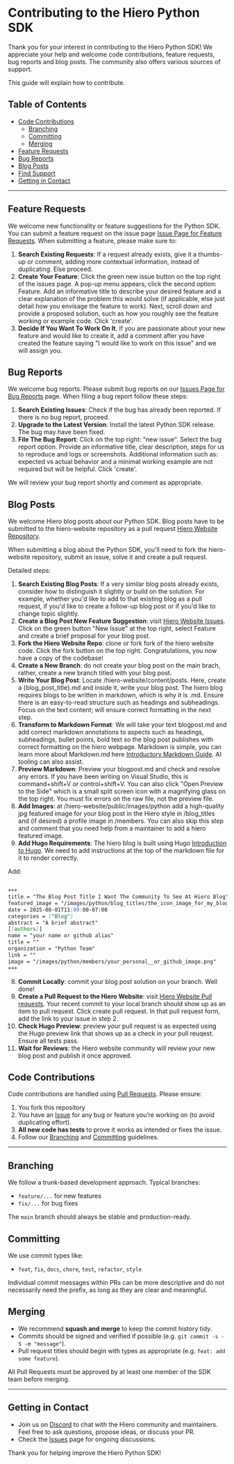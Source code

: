 # Contributing to the Hiero Python SDK

Thank you for your interest in contributing to the Hiero Python SDK! We appreciate your help and welcome code contributions, feature requests, bug reports and blog posts. The community also offers various sources of support.

This guide will explain how to contribute.

## Table of Contents

- [Code Contributions](#code-contributions)
    - [Branching](#branching)
    - [Committing](#committing)
    - [Merging](#merging)
- [Feature Requests](#feature-requests)
- [Bug Reports](#bug-reports)
- [Blog Posts](#blog-posts)
- [Find Support](#find-support)
- [Getting in Contact](#getting-in-contact)

---

## Feature Requests

We welcome new functionality or feature suggestions for the Python SDK. You can submit a feature request on the issue page [Issue Page for Feature Requests](https://github.com/hiero-ledger/hiero-sdk-python/issues). When submitting a feature, please make sure to:

1. **Search Existing Requests**: If a request already exists, give it a thumbs-up or comment, adding more contextual information, instead of duplicating. Else proceed.
2. **Create Your Feature**: Click the green new issue button on the top right of the issues page. A pop-up menu appears, click the second option: Feature. Add an informative title to describe your desired feature and a clear explanation of the problem this would solve (if applicable, else just detail how you envisage the feature to work). Next, scroll down and provide a proposed solution, such as how you roughly see the feature working or example code. Click 'create'.
3. **Decide If You Want To Work On It**. If you are passionate about your new feature and would like to create it, add a comment after you have created the feature saying "I would like to work on this issue" and we will assign you.

## Bug Reports

We welcome bug reports. Please submit bug reports on our [Issues Page for Bug Reports](https://github.com/hiero-ledger/hiero-sdk-python/issues) page. When filing a bug report follow these steps:

1. **Search Existing Issues**: Check if the bug has already been reported. If there is no bug report, proceed.
2. **Upgrade to the Latest Version**: Install the latest Python SDK release. The bug may have been fixed.
3. **File The Bug Report**: Click on the top right: "new issue". Select the bug report option. Provide an informative title, clear description, steps for us to reproduce and logs or screenshots. Additional information such as: expected vs actual behavior and a minimal working example are not required but will be helpful. Click 'create'.

We will review your bug report shortly and comment as appropriate.

## Blog Posts

We welcome Hiero blog posts about our Python SDK. Blog posts have to be submitted to the hiero-website repository as a pull request [Hiero Website Repository](https://github.com/hiero-ledger/hiero-website/pulls). 

When submitting a blog about the Python SDK, you'll need to fork the hiero-website repository, submit an issue, solve it and create a pull request.

Detailed steps:

1. **Search Existing Blog Posts**: If a very similar blog posts already exists, consider how to distinguish it slightly or build on the solution. For example, whether you'd like to add to that existing blog as a pull request, if you'd like to create a follow-up blog post or if you'd like to change topic slightly.
2. **Create a Blog Post New Feature Suggestion**: visit [Hiero Website Issues](https://github.com/hiero-ledger/hiero-website/issues). Click on the green button "New Issue" at the top right, select Feature and create a brief proposal for your blog post.
3. **Fork the Hiero Website Repo**: clone or fork fork of the hiero website code. Click the fork button on the top right. Congratulations, you now have a copy of the codebase!
4. **Create a New Branch**: do not create your blog post on the main brach, rather, create a new branch titled with your blog post.
5. **Write Your Blog Post**: Locate /hiero-website/content/posts. Here, create a {blog_post_title}.md and inside it, write your blog post. The hiero blog requires blogs to be written in markdown, which is why it is .md. Ensure there is an easy-to-read structure such as headings and subheadings. Focus on the text content; will ensure correct formatting in the next step.
6. **Transform to Markdown Format**: We will take your text blogpost.md and add correct markdown annotations to aspects such as headings, subheadings, bullet points, bold text so the blog post publishes with correct formatting on the hiero webpage. Markdown is simple, you can learn more about Markdown.md here [Introductory Markdown Guide](https://www.markdownguide.org/basic-syntax/). AI tooling can also assist.
7. **Preview Markdown**: Preview your blogpost.md and check and resolve any errors. If you have been writing on Visual Studio, this is command+shift+V or control+shift+V. You can also click "Open Preview to the Side" which is a small split screen icon with a magnifying glass on the top right. You must fix errors on the raw file, not the preview file.
9. **Add Images**: at /hiero-website/public/images/python add a high-quality jpg featured image for your blog post in the Hiero style in /blog_titles and (if desired) a profile image in /members. You can also skip this step and comment that you need help from a maintainer to add a hiero featured image.
8. **Add Hugo Requirements**: The hiero blog is built using Hugo [Introduction to Hugo](https://gohugo.io/documentation/). We need to add instructions at the top of the markdown file for it to render correctly.

Add:
```markdown

+++
title = "The Blog Post Title I Want The Community To See At Hiero Blog"
featured_image = "/images/python/blog_titles/the_icon_image_for_my_blog.jpg"
date = 2025-08-01T11:00:00-07:00
categories = ["Blog"]
abstract = "A brief abstract"
[[authors]]
name = "your name or github alias"
title = ""
organization = "Python Team"
link = ""
image = "/images/python/members/your_personal__or_github_image.png"
+++
```

8. **Commit Locally**: commit your blog post solution on your branch. Well done!
9. **Create a Pull Request to the Hiero Website**: visit [Hiero Website Pull requests](https://github.com/hiero-ledger/hiero-website/pulls). Your recent commit to your local branch should show up as an item to pull request. Click create pull request. In that pull request form, add the link to your issue in step 2.
10. **Check Hugo Preview**: preview your pull request is as expected using the Hugo preview link that shows up as a check in your pull reuqest. Ensure all tests pass.
11. **Wait for Reviews**: the Hiero website community will review your new blog post and publish it once approved.

## Code Contributions

Code contributions are handled using [Pull Requests](../../pulls). Please ensure:

1. You fork this repository
2. You have an [Issue](../../issues) for any bug or feature you’re working on (to avoid duplicating effort).
3. **All new code has tests** to prove it works as intended or fixes the issue.
4. Follow our [Branching](#branching) and [Committing](#committing) guidelines.

---

## Branching

We follow a trunk-based development approach. Typical branches:
- `feature/...` for new features
- `fix/...` for bug fixes

The `main` branch should always be stable and production-ready.

## Committing

We use commit types like:
- `feat`, `fix`, `docs`, `chore`, `test`, `refactor`, `style`

Individual commit messages within PRs can be more descriptive and do not necessarily need the prefix, as long as they are clear and meaningful.


## Merging

- We recommend **squash and merge** to keep the commit history tidy.
- Commits should be signed and verified if possible (e.g. `git commit -s -S -m "message"`).
- Pull request titles should begin with types as appropriate (e.g. `feat: add some feature`).  

All Pull Requests must be approved by at least one member of the SDK team before merging.

---

## Getting in Contact

- Join us on [Discord](discord.gg/hyperledger) to chat with the Hiero community and maintainers. Feel free to ask questions, propose ideas, or discuss your PR.
- Check the [Issues](../../issues) page for ongoing discussions.

Thank you for helping improve the Hiero Python SDK!
